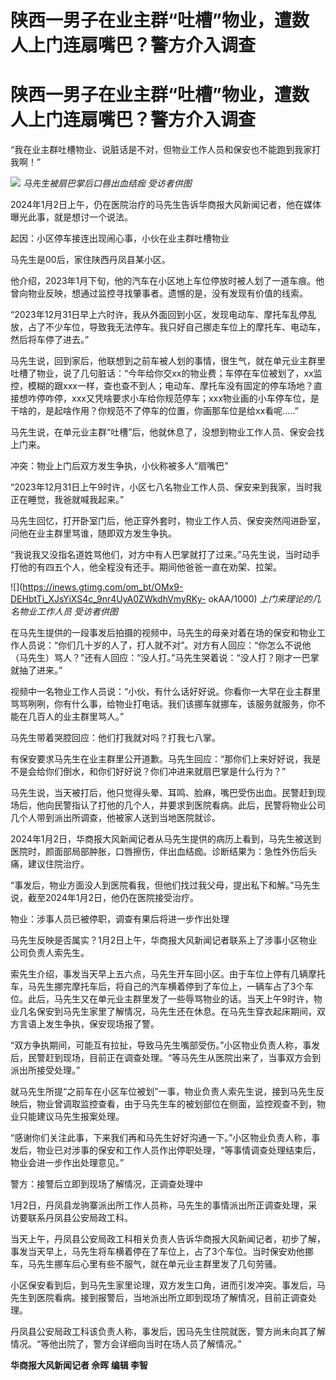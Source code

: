 # 陕西一男子在业主群“吐槽”物业，遭数人上门连扇嘴巴？警方介入调查

# 陕西一男子在业主群“吐槽”物业，遭数人上门连扇嘴巴？警方介入调查

“我在业主群吐槽物业、说脏话是不对，但物业工作人员和保安也不能跑到我家打我啊！”

![](https://inews.gtimg.com/om_bt/OYXHQAmu5eTqDGVqcIKv1ojXo6PkOygdkqgycgl-g8OZ8AA/1000)
_马先生被扇巴掌后口唇出血结痂 受访者供图_

2024年1月2日上午，仍在医院治疗的马先生告诉华商报大风新闻记者，他在媒体曝光此事，就是想讨一个说法。

起因：小区停车接连出现闹心事，小伙在业主群吐槽物业

马先生是00后，家住陕西丹凤县某小区。

他介绍，2023年1月下旬，他的汽车在小区地上车位停放时被人划了一道车痕。他曾向物业反映，想通过监控寻找肇事者。遗憾的是，没有发现有价值的线索。

“2023年12月31日早上六时许，我从外面回到小区，发现电动车、摩托车乱停乱放，占了不少车位，导致我无法停车。我只好自己挪走车位上的摩托车、电动车，然后将车停了进去。”

马先生说，回到家后，他联想到之前车被人划的事情，很生气，就在单元业主群里吐槽了物业，说了几句脏话：“今年给你交xx的物业费；车停在车位被划了，xx监控，模糊的跟xxx一样，查也查不到人；电动车、摩托车没有固定的停车场地？直接想咋停咋停，xxx又凭啥要求小车给你规范停车；xxx物业画的小车停车位，是干啥的，是起啥作用？你规范不了停车的位置，你画那车位是给xx看呢.....”

马先生说，在单元业主群“吐槽”后，他就休息了，没想到物业工作人员、保安会找上门来。

冲突：物业上门后双方发生争执，小伙称被多人“扇嘴巴”

“2023年12月31日上午9时许，小区七八名物业工作人员、保安来到我家，当时我正在睡觉，我爸就喊我起来。”

马先生回忆，打开卧室门后，他正穿外套时，物业工作人员、保安突然闯进卧室，问他在业主群里骂谁，随即双方发生争执。

“我说我又没指名道姓骂他们，对方中有人巴掌就打了过来。”马先生说，当时动手打他的有四五个人，他全程没有还手。期间他爸爸一直在劝架、拉架。

![](https://inews.gtimg.com/om_bt/OMx9-DEHbtTi_XJsYiXS4c_9nr4UyA0ZWkdhVmyRKy-
okAA/1000) _上门来理论的几名物业工作人员 受访者供图_

在马先生提供的一段事发后拍摄的视频中，马先生的母亲对着在场的保安和物业工作人员说：“你们几十岁的人了，打人就不对”。对方有人回应：“你怎么不说他（马先生）骂人？”还有人回应：“没人打。”马先生哭着说：“没人打？刚才一巴掌就抽了进来。”

视频中一名物业工作人员说：“小伙，有什么话好好说。你看你一大早在业主群里骂骂咧咧，你有什么事，给物业打电话。我们该挪车就挪车，该服务就服务，你不能在几百人的业主群里骂人。”

马先生带着哭腔回应：他们打我就对吗？打我七八掌。

有保安要求马先生在业主群里公开道歉。马先生回应：“那你们上来好好说，我是不是会给你们倒水，和你们好好说？你们冲进来就扇巴掌是什么行为？”

马先生说，当天被打后，他只觉得头晕、耳鸣、脸麻，嘴巴受伤出血。民警赶到现场后，他向民警指认了打他的几个人，并要求到医院看病。此后，民警将物业公司几个人带到派出所调查，他被家人送到当地医院就诊。

2024年1月2日，华商报大风新闻记者从马先生提供的病历上看到，马先生被送到医院时，颜面部局部肿胀，口唇擦伤，伴出血结痂。诊断结果为：急性外伤后头痛，建议住院治疗。

“事发后，物业方面没人到医院看我，但他们找过我父母，提出私下和解。”马先生说，截至2024年1月2日，他仍在医院接受治疗。

物业：涉事人员已被停职，调查有果后将进一步作出处理

马先生反映是否属实？1月2日上午，华商报大风新闻记者联系上了涉事小区物业公司负责人索先生。

索先生介绍，事发当天早上五六点，马先生开车回小区。由于车位上停有几辆摩托车，马先生挪完摩托车后，将自己的汽车横着停到了车位上，一辆车占了3个车位。此后，马先生又在单元业主群里发了一些辱骂物业的话。当天上午9时许，物业几名保安到马先生家里了解情况，马先生还在休息。在马先生穿衣起床期间，双方言语上发生争执，保安现场报了警。

“双方争执期间，可能互有拉扯，导致马先生嘴部受伤。”小区物业负责人称，事发后，民警赶到现场，目前正在调查处理。“等马先生从医院出来了，当事双方会到派出所接受处理。”

就马先生所提“之前车在小区车位被划”一事，物业负责人索先生说，接到马先生反映后，物业曾调取监控查看，由于马先生车的被划部位在侧面，监控观查不到，物业只能建议马先生报案处理。

“感谢你们关注此事，下来我们再和马先生好好沟通一下。”小区物业负责人称，事发后，物业已对涉事的保安和工作人员作出停职处理，“等事情调查处理结束后，物业会进一步作出处理意见。”

警方：接警后立即到现场了解情况，正调查处理中

1月2日，丹凤县龙驹寨派出所工作人员称，马先生的事情派出所正调查处理，采访要联系丹凤县公安局政工科。

当天上午，丹凤县公安局政工科相关负责人告诉华商报大风新闻记者，初步了解，事发当天早上，马先生将车横着停在了车位上，占了3个车位。当时保安劝他挪车，马先生挪车后心里有些不服气，就在单元业主群里发了几句劳骚。

小区保安看到后，到马先生家里论理，双方发生口角，进而引发冲突。事发后，马先生到医院看病。接到报警后，当地派出所立即到现场了解情况，目前正调查处理。

丹凤县公安局政工科该负责人称，事发后，因马先生住院就医，警方尚未向其了解情况。“等他出院了，警方会详细向当时在场人员了解情况。”

**华商报大风新闻记者 佘晖 编辑 李智**

